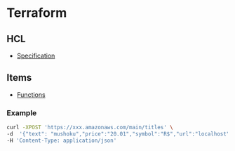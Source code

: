 # Terraform

## HCL
- [Specification](https://www.terraform.io/language/syntax/configuration)

## Items
- [Functions](https://learn.hashicorp.com/tutorials/terraform/functions?in=terraform/configuration-language&utm_source=WEBSITE&utm_medium=WEB_IO&utm_offer=ARTICLE_PAGE&utm_content=DOCS)


### Example

```bash
curl -XPOST 'https://xxx.amazonaws.com/main/titles' \
-d  '{"text": "mushoku","price":"20.01","symbol":"R$","url":"localhost","type":"kindle"}' \
-H 'Content-Type: application/json'
```